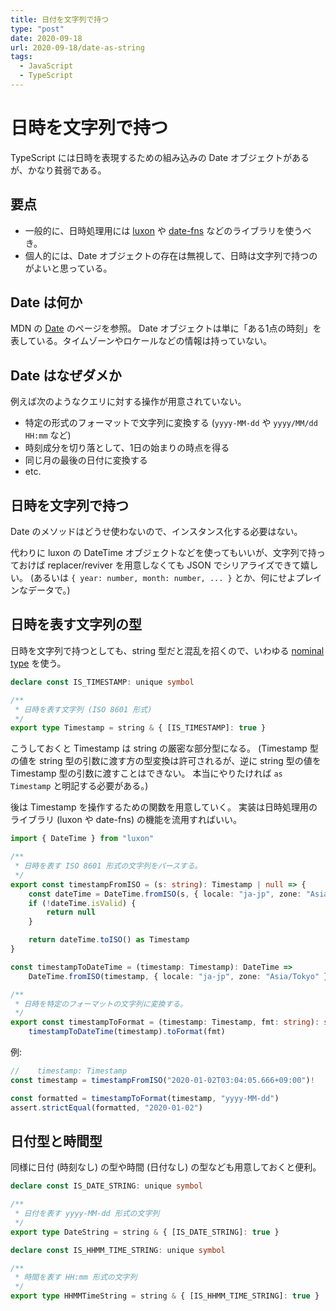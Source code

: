 ```yaml
---
title: 日付を文字列で持つ
type: "post"
date: 2020-09-18
url: 2020-09-18/date-as-string
tags:
  - JavaScript
  - TypeScript
---
```


# 日時を文字列で持つ

TypeScript には日時を表現するための組み込みの Date オブジェクトがあるが、かなり貧弱である。

## 要点

- 一般的に、日時処理用には [luxon](https://moment.github.io/luxon/) や [date-fns](https://date-fns.org/) などのライブラリを使うべき。
- 個人的には、Date オブジェクトの存在は無視して、日時は文字列で持つのがよいと思っている。

## Date は何か

MDN の [Date](https://developer.mozilla.org/ja/docs/Web/JavaScript/Reference/Global_Objects/Date) のページを参照。
Date オブジェクトは単に「ある1点の時刻」を表している。タイムゾーンやロケールなどの情報は持っていない。

## Date はなぜダメか

例えば次のようなクエリに対する操作が用意されていない。

- 特定の形式のフォーマットで文字列に変換する (`yyyy-MM-dd` や `yyyy/MM/dd HH:mm` など)
- 時刻成分を切り落として、1日の始まりの時点を得る
- 同じ月の最後の日付に変換する
- etc.

## 日時を文字列で持つ

Date のメソッドはどうせ使わないので、インスタンス化する必要はない。

代わりに luxon の DateTime オブジェクトなどを使ってもいいが、文字列で持っておけば replacer/reviver を用意しなくても JSON でシリアライズできて嬉しい。
(あるいは `{ year: number, month: number, ... }` とか、何にせよプレインなデータで。)

## 日時を表す文字列の型

日時を文字列で持つとしても、string 型だと混乱を招くので、いわゆる [nominal type](https://basarat.gitbook.io/typescript/main-1/nominaltyping) を使う。

```ts
declare const IS_TIMESTAMP: unique symbol

/**
 * 日時を表す文字列 (ISO 8601 形式)
 */
export type Timestamp = string & { [IS_TIMESTAMP]: true }
```

こうしておくと Timestamp は string の厳密な部分型になる。
(Timestamp 型の値を string 型の引数に渡す方の型変換は許可されるが、逆に string 型の値を Timestamp 型の引数に渡すことはできない。
本当にやりたければ `as Timestamp` と明記する必要がある。)

後は Timestamp を操作するための関数を用意していく。
実装は日時処理用のライブラリ (luxon や date-fns) の機能を流用すればいい。

```ts
import { DateTime } from "luxon"

/**
 * 日時を表す ISO 8601 形式の文字列をパースする。
 */
export const timestampFromISO = (s: string): Timestamp | null => {
    const dateTime = DateTime.fromISO(s, { locale: "ja-jp", zone: "Asia/Tokyo" })
    if (!dateTime.isValid) {
        return null
    }

    return dateTime.toISO() as Timestamp
}

const timestampToDateTime = (timestamp: Timestamp): DateTime =>
    DateTime.fromISO(timestamp, { locale: "ja-jp", zone: "Asia/Tokyo" })

/**
 * 日時を特定のフォーマットの文字列に変換する。
 */
export const timestampToFormat = (timestamp: Timestamp, fmt: string): string =>
    timestampToDateTime(timestamp).toFormat(fmt)
```

例:

```ts
//    timestamp: Timestamp
const timestamp = timestampFromISO("2020-01-02T03:04:05.666+09:00")!

const formatted = timestampToFormat(timestamp, "yyyy-MM-dd")
assert.strictEqual(formatted, "2020-01-02")
```

## 日付型と時間型

同様に日付 (時刻なし) の型や時間 (日付なし) の型なども用意しておくと便利。

```ts
declare const IS_DATE_STRING: unique symbol

/**
 * 日付を表す yyyy-MM-dd 形式の文字列
 */
export type DateString = string & { [IS_DATE_STRING]: true }
```

```ts
declare const IS_HHMM_TIME_STRING: unique symbol

/**
 * 時間を表す HH:mm 形式の文字列
 */
export type HHMMTimeString = string & { [IS_HHMM_TIME_STRING]: true }
```
